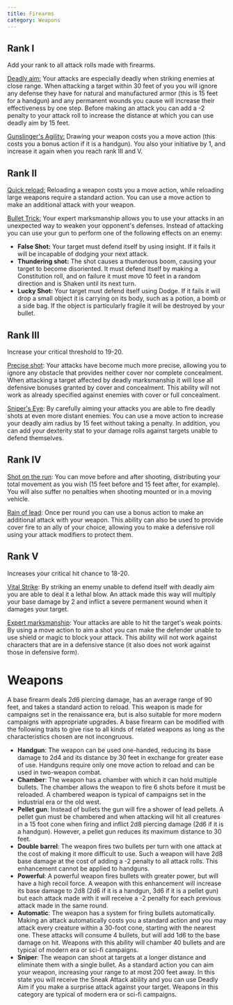 ```yaml
---
title: Firearms
category: Weapons
---
```


## Rank I

Add your rank to all attack rolls made with firearms.

<u>Deadly aim:</u> Your attacks are especially deadly when striking enemies at close range. When attacking a target within 30 feet of you you will ignore any defense they have for natural and manufactured armor (this is 15 feet for a handgun) and any permanent wounds you cause will increase their effectiveness by one step. Before making an attack you can add a -2 penalty to your attack roll to increase the distance at which you can use deadly aim by 15 feet.

<u>Gunslinger's Agility:</u> Drawing your weapon costs you a move action (this costs you a bonus action if it is a handgun). You also your initiative by 1, and increase it again when you reach rank III and V.

## Rank II

<u>Quick reload:</u> Reloading a weapon costs you a move action, while reloading large weapons require a standard action. You can use a move action to make an additional attack with your weapon.

<u>Bullet Trick:</u> Your expert marksmanship allows you to use your attacks in an unexpected way to weaken your opponent's defenses. Instead of attacking you can use your gun to perform one of the following effects on an enemy:

- **False Shot:** Your target must defend itself by using insight. If it fails it will be incapable of dodging your next attack.
- **Thundering shot:** The shot causes a thunderous boom, causing your target to become disoriented. It must defend itself by making a Constitution roll, and on failure it must move 10 feet in a random direction and is Shaken until its next turn.
- **Lucky Shot:** Your target must defend itself using Dodge. If it fails it will drop a small object it is carrying on its body, such as a potion, a bomb or a side bag. If the object is particularly fragile it will be destroyed by your bullet.

## Rank III

Increase your critical threshold to 19-20.

<u>Precise shot</u>: Your attacks have become much more precise, allowing you to ignore any obstacle that provides neither cover nor complete concealment. When attacking a target affected by deadly marksmanship it will lose all defensive bonuses granted by cover and concealment. This ability will not work as already specified against enemies with cover or full concealment.

<u>Sniper's Eye</u>: By carefully aiming your attacks you are able to fire deadly shots at even more distant enemies. You can use a move action to increase your deadly aim radius by 15 feet without taking a penalty. In addition, you can add your dexterity stat to your damage rolls against targets unable to defend themselves.

## Rank IV

<u>Shot on the run</u>: You can move before and after shooting, distributing your total movement as you wish (15 feet before and 15 feet after, for example). You will also suffer no penalties when shooting mounted or in a moving vehicle.

<u>Rain of lead</u>: Once per round you can use a bonus action to make an additional attack with your weapon. This ability can also be used to provide cover fire to an ally of your choice, allowing you to make a defensive roll using your attack modifiers to protect them. 

## Rank V

Increases your critical hit chance to 18-20.

<u>Vital Strike</u>: By striking an enemy unable to defend itself with deadly aim you are able to deal it a lethal blow. An attack made this way will multiply your base damage by 2 and inflict a severe permanent wound when it damages your target.

<u>Expert marksmanship</u>: Your attacks are able to hit the target's weak points. By using a move action to aim a shot you can make the defender unable to use shield or magic to block your attack. This ability will not work against characters that are in a defensive stance (it also does not work against those in defensive form). 

# Weapons

A base firearm deals 2d6 piercing damage, has an average range of 90 feet, and takes a standard action to reload. This weapon is made for campaigns set in the renaissance era, but is also suitable for more modern campaigns with appropriate upgrades. A base firearm can be modified with the following traits to give rise to all kinds of related weapons as long as the characteristics chosen are not incongruous.

- **Handgun**: The weapon can be used one-handed, reducing its base damage to 2d4 and its distance by 30 feet in exchange for greater ease of use. Handguns require only one move action to reload and can be used in two-weapon combat.
- **Chamber**: The weapon has a chamber with which it can hold multiple bullets. The chamber allows the weapon to fire 6 shots before it must be reloaded. A chambered weapon is typical of campaigns set in the industrial era or the old west. 
- **Pellet gun**: Instead of bullets the gun will fire a shower of lead pellets. A pellet gun must be chambered and when attacking will hit all creatures in a 15 foot cone when firing and inflict 2d8 piercing damage (2d6 if it is a handgun). However, a pellet gun reduces its maximum distance to 30 feet.
- **Double barrel**: The weapon fires two bullets per turn with one attack at the cost of making it more difficult to use. Such a weapon will have 2d8 base damage at the cost of adding a -2 penalty to all attack rolls. This enhancement cannot be applied to handguns.
- **Powerful**: A powerful weapon fires bullets with greater power, but will have a high recoil force. A weapon with this enhancement will increase its base damage to 2d8 (2d6 if it is a handgun, 3d6 if it is a pellet gun) but each attack made with it will receive a -2 penalty for each previous attack made in the same round.
- **Automatic**: The weapon has a system for firing bullets automatically. Making an attack automatically costs you a standard action and you may attack every creature within a 30-foot cone, starting with the nearest one. These attacks will consume 4 bullets, but will add 1d6 to the base damage on hit. Weapons with this ability will chamber 40 bullets and are typical of modern era or sci-fi campaigns.
- **Sniper**: The weapon can shoot at targets at a longer distance and eliminate them with a single bullet. As a standard action you can aim your weapon, increasing your range to at most 200 feet away. In this state you will receive the Sneak Attack ability and you can use Deadly Aim if you make a surprise attack against your target. Weapons in this category are typical of modern era or sci-fi campaigns.